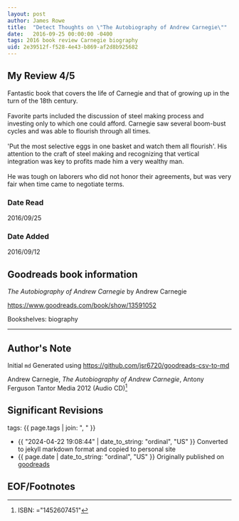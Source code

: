 ```yaml
---
layout: post
author: James Rowe
title:  "Detect Thoughts on \"The Autobiography of Andrew Carnegie\""
date:   2016-09-25 00:00:00 -0400
tags: 2016 book review Carnegie biography
uid: 2e39512f-f528-4e43-b869-af2d8b925682
---
```




## My Review 4/5

Fantastic book that covers the life of Carnegie and that of growing up in the turn of the 18th century.<br/><br/>Favorite parts included the discussion of steel making process and investing only to which one could afford. Carnegie saw several boom-bust cycles and was able to flourish through all times.<br/><br/>'Put the most selective eggs in one basket and watch them all flourish'. His attention to the craft of steel making and recognizing that vertical integration was key to profits made him a very wealthy man.<br/><br/>He was tough on laborers who did not honor their agreements, but was very fair when time came to negotiate terms.

### Date Read
2016/09/25

### Date Added
2016/09/12

## Goodreads book information

*The Autobiography of Andrew Carnegie* by Andrew Carnegie

https://www.goodreads.com/book/show/13591052

Bookshelves: biography

---

## Author's Note

Initial `md` Generated using https://github.com/jsr6720/goodreads-csv-to-md

Andrew Carnegie, *The Autobiography of Andrew Carnegie*, Antony Ferguson Tantor Media 2012 (Audio CD)[^1]

## Significant Revisions

tags: {{ page.tags | join: ", " }} <!-- todo move this somewhere -->

- {{ "2024-04-22 19:08:44" | date_to_string: "ordinal", "US" }} Converted to jekyll markdown format and copied to personal site
- {{ page.date | date_to_string: "ordinal", "US" }} Originally published on [goodreads](https://www.goodreads.com)

## EOF/Footnotes

[^1]: ISBN: ="1452607451"